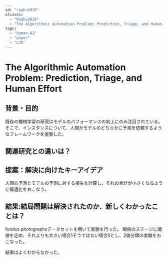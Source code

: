 ```yaml
---
id: "raghu2019"
aliases:
  - "Raghu2019"
  - "The Algorithmic Automation Problem: Prediction, Triage, and Human Effort"
tags:
  - "Human-AI"
  - "paper"
  - "L2D"
---
```

# The Algorithmic Automation Problem: Prediction, Triage, and Human Effort

## 背景・目的

既存の機械学習の研究はモデルのパフォーマンスの向上にのみ注目されている。
そこで、インスタンスについて、人間かモデルのどちらかに予測を依頼するようなフレームワークを提案した。

## 関連研究との違いは？

## 提案：解決に向けたキーアイデア

人間の予測とモデルの予測に対する損失を計算し、それの合計が小さくなるように最適化をおこなう。

## 結果:結局問題は解決されたのか．新しくわかったことは？

fundus photographsデータセットを用いて実験を行った。
眼病のステージに閾値を定め、それよりも大きい場合1そうではない場合0とし、2値分類の実験をおこなった。


結果はよくわからなかった。
